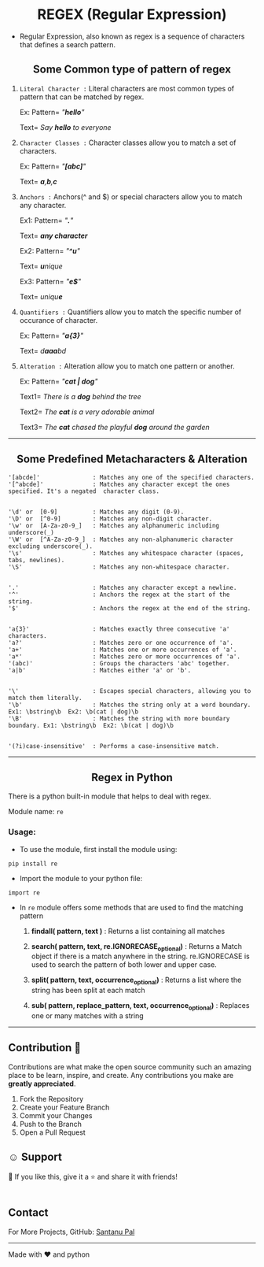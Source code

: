 <h1 align="center">REGEX (Regular Expression)
</h1>

- Regular Expression, also known as regex is a sequence of characters that defines a search pattern.

<h2 align="center">Some Common type of pattern of regex</h2>

1. `Literal Character :` Literal characters are most common types of pattern that can be matched by regex.

   Ex: Pattern= _"**hello**"_

   Text= _Say **hello** to everyone_

2. `Character Classes :` Character classes allow you to match a set of characters.

   Ex: Pattern= _"**[abc]**"_

   Text= _**a**,**b**,**c**_

3. `Anchors :` Anchors(^ and $) or special characters allow you to match any character.

   Ex1: Pattern= _"**.**"_

   Text= _**any character**_

   Ex2: Pattern= _"**^u**"_

   Text= _**u**nique_

   Ex3: Pattern= _"**e$**"_

   Text= _uniqu**e**_

4. `Quantifiers :` Quantifiers allow you to match the specific number of occurance of character.

   Ex: Pattern= _"**a{3}**"_

   Text= _d**aaa**bd_

5. `Alteration :` Alteration allow you to match one pattern or another.

   Ex: Pattern= _"**cat | dog**"_

   Text1= _There is a **dog** behind the tree_

   Text2= _The **cat** is a very adorable animal_

   Text3= _The **cat** chased the playful **dog** around the garden_

---

<h2 align="center">Some Predefined Metacharacters & Alteration</h2>

```
'[abcde]'               : Matches any one of the specified characters.
'[^abcde]'              : Matches any character except the ones specified. It's a negated  character class.


'\d' or  [0-9]          : Matches any digit (0-9).
'\D' or  [^0-9]         : Matches any non-digit character.
'\w' or  [A-Za-z0-9_]   : Matches any alphanumeric including underscore(_)
'\W' or  [^A-Za-z0-9_]  : Matches any non-alphanumeric character excluding underscore(_).
'\s'                    : Matches any whitespace character (spaces, tabs, newlines).
'\S'                    : Matches any non-whitespace character.


'.'                     : Matches any character except a newline.
'^'                     : Anchors the regex at the start of the string.
'$'                     : Anchors the regex at the end of the string.


'a{3}'                  : Matches exactly three consecutive 'a' characters.
'a?'                    : Matches zero or one occurrence of 'a'.
'a+'                    : Matches one or more occurrences of 'a'.
'a*'                    : Matches zero or more occurrences of 'a'.
'(abc)'                 : Groups the characters 'abc' together.
'a|b'                   : Matches either 'a' or 'b'.


'\'                     : Escapes special characters, allowing you to match them literally.
'\b'                    : Matches the string only at a word boundary. Ex1: \bstring\b  Ex2: \b(cat | dog)\b
'\B'                    : Matches the string with more boundary boundary. Ex1: \bstring\b  Ex2: \b(cat | dog)\b


'(?i)case-insensitive'  : Performs a case-insensitive match.
```

---

<h2 align="center">Regex in Python</h2>

<p>There is a python built-in module that helps to deal with regex.</p>

Module name: `re`

### Usage:

- To use the module, first install the module using:

```
pip install re
```

- Import the module to your python file:

```
import re
```

- In `re` module offers some methods that are used to find the matching pattern

  1. **findall( pattern, text )** : Returns a list containing all matches

  2. **search( pattern, text, re.IGNORECASE<sub>optional</sub>)** : Returns a Match object if there is a match anywhere in the string. re.IGNORECASE is used to search the pattern of both lower and upper case.

  3. **split( pattern, text, occurrence<sub>optional</sub>)** : Returns a list where the string has been split at each match

  4. **sub( pattern, replace_pattern, text, occurrence<sub>optional</sub>)** : Replaces one or many matches with a string

---

<!-- CONTRIBUTION  -->

## Contribution 🙋

Contributions are what make the open source community such an amazing place to be learn, inspire, and create. Any contributions you make are **greatly appreciated**.

1. Fork the Repository
2. Create your Feature Branch
3. Commit your Changes
4. Push to the Branch
5. Open a Pull Request

<!-- Support -->

## ☺️ Support

💙 If you like this, give it a ⭐ and share it with friends!<br><br>

<!-- CONTACT -->

## Contact

For More Projects,
GitHub: [Santanu Pal](https://github.com/code-with-santanu)

---

Made with ❤️ and python <br><br>
